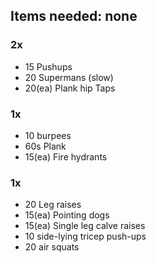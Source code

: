 ## Items needed: none
### 2x
- 15 Pushups
- 20 Supermans (slow)
- 20(ea) Plank hip Taps

### 1x
- 10 burpees
- 60s Plank
- 15(ea) Fire hydrants

### 1x
- 20 Leg raises
- 15(ea) Pointing dogs
- 15(ea) Single leg calve raises
- 10 side-lying tricep push-ups
- 20 air squats
